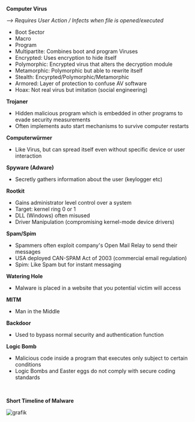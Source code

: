 **Computer Virus**

*--> Requires User Action / Infects when file is opened/executed*

- Boot Sector
- Macro
- Program
- Multipartite: Combines boot and program Viruses
- Encrypted: Uses encryption to hide itself
- Polymorphic: Encrypted virus that alters the decryption module
- Metamorphic: Polymorphic but able to rewrite itself
- Stealth: Encyrpted/Polymorphic/Metamorphic
- Armored: Layer of protection to confuse AV software
- Hoax: Not real virus but imitation (social engineering)

**Trojaner**
- Hidden malicious program which is embedded in other programs to evade security measurements 
- Often implements auto start mechanisms to survive computer restarts 

**Computerwürmer**
- Like Virus, but can spread itself even without specific device or user interaction

**Spyware (Adware)**
- Secretly gathers information about the user (keylogger etc)

**Rootkit**
- Gains administrator level control over a system 
- Target: kernel ring 0 or 1
- DLL (Windows) often misused
- Driver Manipulation (compromising kernel-mode device drivers)

**Spam/Spim**
- Spammers often exploit company's Open Mail Relay to send their messages
- USA deployed CAN-SPAM Act of 2003 (commercial email regulation)
- Spim: Like Spam but for instant messaging

**Watering Hole**
- Malware is placed in a website that you potential victim will access

**MITM**
- Man in the Middle

**Backdoor**
- Used to bypass normal security and authentication function 

**Logic Bomb**
- Malicious code inside a program that executes only subject to certain conditions
- Logic Bombs and Easter eggs do not comply with secure coding standards

<br />

**Short Timeline of Malware**

![grafik](https://user-images.githubusercontent.com/84674087/131710803-2fd08bec-3e91-4f9d-be93-4491a0e0184a.png)

